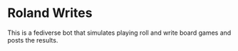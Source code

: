 # Roland Writes

This is a fediverse bot that simulates playing roll and write board games and
posts the results.
